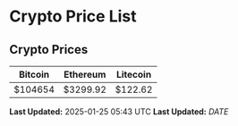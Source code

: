 # Crypto Price List

## Crypto Prices
| Bitcoin | Ethereum | Litecoin |
| ------- | -------- | -------- |
| $104654 | $3299.92 | $122.62 |
**Last Updated:** 2025-01-25 05:43 UTC
**Last Updated:** $DATE$
